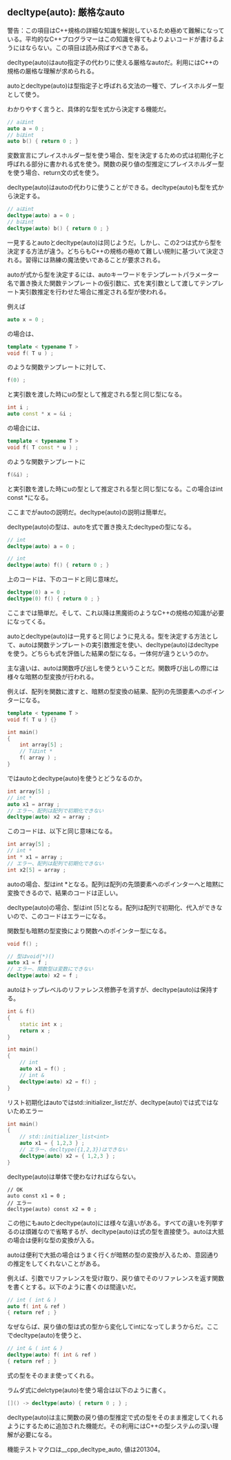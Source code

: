 ## decltype(auto): 厳格なauto

警告：この項目はC++規格の詳細な知識を解説しているため極めて難解になっている。平均的なC++プログラマーはこの知識を得てもよりよいコードが書けるようにはならない。この項目は読み飛ばすべきである。

decltype(auto)はauto指定子の代わりに使える厳格なautoだ。利用にはC++の規格の厳格な理解が求められる。

autoとdecltype(auto)は型指定子と呼ばれる文法の一種で、プレイスホルダー型として使う。

わかりやすく言うと、具体的な型を式から決定する機能だ。

~~~cpp
// aはint
auto a = 0 ;
// bはint 
auto b() { return 0 ; } 
~~~

変数宣言にプレイスホルダー型を使う場合、型を決定するための式は初期化子と呼ばれる部分に書かれる式を使う。関数の戻り値の型推定にプレイスホルダー型を使う場合、return文の式を使う。

decltype(auto)はautoの代わりに使うことができる。decltype(auto)も型を式から決定する。

~~~cpp
// aはint
decltype(auto) a = 0 ;
// bはint
decltype(auto) b() { return 0 ; }
~~~

一見するとautoとdecltype(auto)は同じようだ。しかし、この2つは式から型を決定する方法が違う。どちらもC++の規格の極めて難しい規則に基づいて決定される。習得には熟練の魔法使いであることが要求される。

autoが式から型を決定するには、autoキーワードをテンプレートパラメーター名で置き換えた関数テンプレートの仮引数に、式を実引数として渡してテンプレート実引数推定を行わせた場合に推定される型が使われる。

例えば

~~~c++
auto x = 0 ;
~~~

の場合は、

~~~c++
template < typename T >
void f( T u ) ;
~~~

のような関数テンプレートに対して、

~~~c++
f(0) ;
~~~

と実引数を渡した時にuの型として推定される型と同じ型になる。

~~~c++
int i ;
auto const * x = &i ;
~~~

の場合には、

~~~c++
template < typename T >
void f( T const * u ) ;
~~~

のような関数テンプレートに

~~~c++
f(&i) ;
~~~

と実引数を渡した時にuの型として推定される型と同じ型になる。この場合はint const *になる。

ここまでがautoの説明だ。decltype(auto)の説明は簡単だ。

decltype(auto)の型は、autoを式で置き換えたdecltypeの型になる。

~~~c++
// int
decltype(auto) a = 0 ;

// int
decltype(auto) f() { return 0 ; }
~~~

上のコードは、下のコードと同じ意味だ。

~~~c++
decltype(0) a = 0 ;
decltype(0) f() { return 0 ; }
~~~

ここまでは簡単だ。そして、これ以降は黒魔術のようなC++の規格の知識が必要になってくる。

autoとdecltype(auto)は一見すると同じように見える。型を決定する方法として、autoは関数テンプレートの実引数推定を使い、decltype(auto)はdecltypeを使う。どちらも式を評価した結果の型になる。一体何が違うというのか。

主な違いは、autoは関数呼び出しを使うということだ。関数呼び出しの際には様々な暗黙の型変換が行われる。

例えば、配列を関数に渡すと、暗黙の型変換の結果、配列の先頭要素へのポインターになる。

~~~cpp
template < typename T >
void f( T u ) {}

int main()
{
    int array[5] ;
    // Tはint *
    f( array ) ;
}
~~~

ではautoとdecltype(auto)を使うとどうなるのか。

~~~c++
int array[5] ;
// int *
auto x1 = array ;
// エラー、配列は配列で初期化できない
decltype(auto) x2 = array ;
~~~

このコードは、以下と同じ意味になる。

~~~c++
int array[5] ;
// int *
int * x1 = array ;
// エラー、配列は配列で初期化できない
int x2[5] = array ;
~~~

autoの場合、型はint *となる。配列は配列の先頭要素へのポインターへと暗黙に変換できるので、結果のコードは正しい。

decltype(auto)の場合、型はint [5]となる。配列は配列で初期化、代入ができないので、このコードはエラーになる。

関数型も暗黙の型変換により関数へのポインター型になる。

~~~c++
void f() ;

// 型はvoid(*)()
auto x1 = f ;
// エラー、関数型は変数にできない
decltype(auto) x2 = f ;
~~~

autoはトップレベルのリファレンス修飾子を消すが、decltype(auto)は保持する。

~~~cpp
int & f()
{
    static int x ;
    return x ;
}

int main()
{
    // int
    auto x1 = f() ;
    // int &
    decltype(auto) x2 = f() ;
}
~~~

リスト初期化はautoではstd::initializer_listだが、decltype(auto)では式ではないためエラー

~~~c++
int main()
{
    // std::initializer_list<int>
    auto x1 = { 1,2,3 } ;
    // エラー、decltype({1,2,3})はできない
    decltype(auto) x2 = { 1,2,3 } ;
}
~~~

decltype(auto)は単体で使わなければならない。

~~~c+
// OK
auto const x1 = 0 ; 
// エラー
decltype(auto) const x2 = 0 ;
~~~

この他にもautoとdecltype(auto)には様々な違いがある。すべての違いを列挙するのは煩雑なので省略するが、decltype(auto)は式の型を直接使う。autoは大抵の場合は便利な型の変換が入る。

autoは便利で大抵の場合はうまく行くが暗黙の型の変換が入るため、意図通りの推定をしてくれないことがある。

例えば、引数でリファレンスを受け取り、戻り値でそのリファレンスを返す関数を書くとする。以下のように書くのは間違いだ。

~~~cpp
// int ( int & )
auto f( int & ref )
{ return ref ; }
~~~

なぜならば、戻り値の型は式の型から変化してintになってしまうからだ。ここでdecltype(auto)を使うと、

~~~cpp
// int & ( int & )
decltype(auto) f( int & ref )
{ return ref ; }
~~~

式の型をそのまま使ってくれる。

ラムダ式にdelctype(auto)を使う場合は以下のように書く。

~~~c++
[]() -> decltype(auto) { return 0 ; } ;
~~~

decltype(auto)は主に関数の戻り値の型推定で式の型をそのまま推定してくれるようにするために追加された機能だ。その利用にはC++の型システムの深い理解が必要になる。

機能テストマクロは__cpp_decltype_auto, 値は201304。
